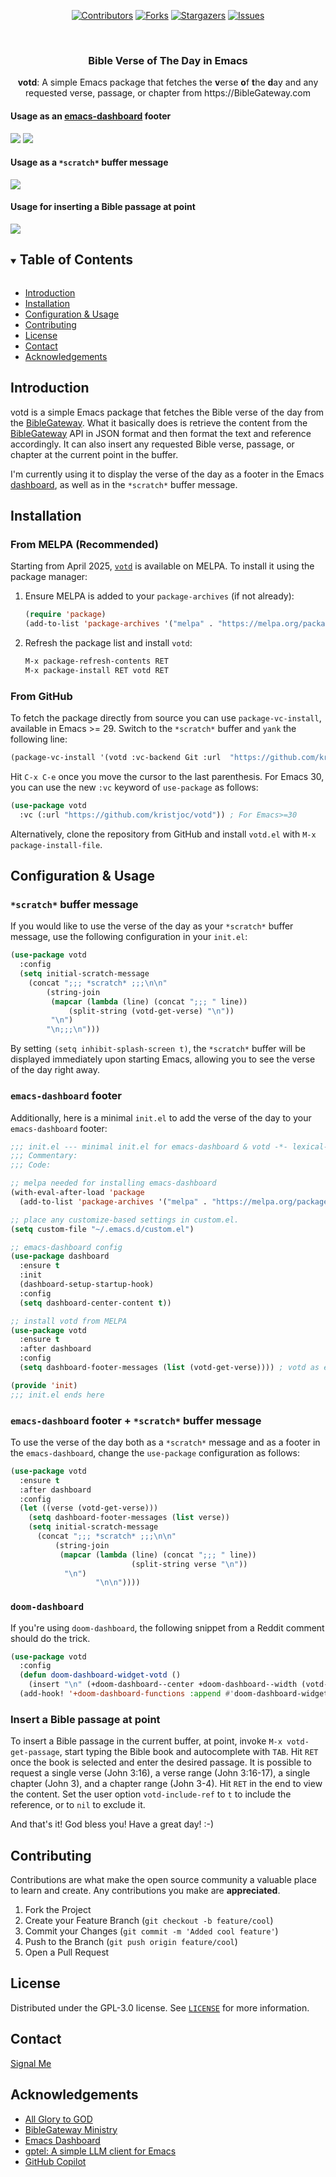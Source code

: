 <!-- PROJECT SHIELDS -->

<div align="center">
  
[![Contributors][contributors-shield]][contributors-url]
[![Forks][forks-shield]][forks-url]
[![Stargazers][stars-shield]][stars-url]
[![Issues][issues-shield]][issues-url]
  
</div>

<!-- PROJECT LOGO -->
<br />
<p align="center">
  <h3 align="center">Bible Verse of The Day in Emacs</h3>

  <p align="center">
    <b>votd</b>: A simple Emacs package that fetches the <b>v</b>erse
    <b>o</b>f <b>t</b>he <b>d</b>ay and any requested verse, passage,
    or chapter from https://BibleGateway.com
    <br />
  </p>
</p>

#### Usage as an [emacs-dashboard](https://github.com/emacs-dashboard/emacs-dashboard) footer

<img src="https://github.com/kristjoc/votd/blob/main/screenshots/dashboard-dark.png?raw=true">

<img src="https://github.com/kristjoc/votd/blob/main/screenshots/dashboard-light.png?raw=true">

#### Usage as a `*scratch*` buffer message

<img src="https://github.com/kristjoc/votd/blob/main/screenshots/scratch-dark.png?raw=true">

#### Usage for inserting a Bible passage at point

<img src="https://github.com/kristjoc/votd/blob/main/screenshots/votd-get-passage.gif?raw=true">

<!-- TABLE OF CONTENTS -->
<details open="open">
  <summary><h2 style="display: inline-block">Table of Contents</h2></summary>
  <ul>
  <li><a href="#introduction">Introduction</a></li>
  <li><a href="#installation">Installation</a></li>
  <li><a href="#configuration--usage">Configuration & Usage</a></li>
  <li><a href="#contributing">Contributing</a></li>
  <li><a href="#license">License</a></li>
  <li><a href="#contact">Contact</a></li>
  <li><a href="#acknowledgements">Acknowledgements</a></li>
  </ul>
</details>


<!-- INTRODUCTION -->
## Introduction

votd is a simple Emacs package that fetches the Bible verse of the day
from the [BibleGateway](https://www.biblegateway.com/). What it
basically does is retrieve the content from the
[BibleGateway](https://www.biblegateway.com/votd/get/?format=json&version=KJV)
API in JSON format and then format the text and reference accordingly.
It can also insert any requested Bible verse, passage, or chapter at the
current point in the buffer.  

I'm currently using it to display the verse of the day as a footer in
the Emacs [dashboard](https://github.com/emacs-dashboard/emacs-dashboard), as
well as in the `*scratch*` buffer message.

<!-- INSTALLATION -->
## Installation

### From MELPA (Recommended)

Starting from April 2025, [`votd`](https://melpa.org/#/votd) is available on MELPA. To install it using the package manager:

1. Ensure MELPA is added to your `package-archives` (if not already):
   ```commonlisp
   (require 'package)
   (add-to-list 'package-archives '("melpa" . "https://melpa.org/packages/") t)
   ```

2. Refresh the package list and install `votd`:
   ```commonlisp
   M-x package-refresh-contents RET
   M-x package-install RET votd RET
   ```

### From GitHub

To fetch the package directly from source you can use
`package-vc-install`, available in Emacs >= 29. Switch to the
`*scratch*` buffer and `yank` the following line:

``` commonlisp
(package-vc-install '(votd :vc-backend Git :url  "https://github.com/kristjoc/votd"))
```

Hit `C-x C-e` once you move the cursor to the last parenthesis. For Emacs 30, you can use the
new `:vc` keyword of `use-package` as follows:

``` commonlisp
(use-package votd
  :vc (:url "https://github.com/kristjoc/votd")) ; For Emacs>=30
```

Alternatively, clone the repository from GitHub and install `votd.el` with `M-x package-install-file`.


<!-- CONFIGURATION -->
## Configuration & Usage

### `*scratch*` buffer message

If you would like to use the verse of the day as your `*scratch*`
buffer message, use the following configuration in your `init.el`:

``` commonlisp
(use-package votd
  :config
  (setq initial-scratch-message
	(concat ";;; *scratch* ;;;\n\n"
		(string-join
		 (mapcar (lambda (line) (concat ";;; " line))
			 (split-string (votd-get-verse) "\n"))
		 "\n")
		"\n;;;\n")))
```
By setting `(setq inhibit-splash-screen t)`, the `*scratch*` buffer will be displayed immediately upon starting Emacs, allowing you to see the verse of the day right away.

### `emacs-dashboard` footer

Additionally, here is a minimal `init.el` to add the verse of the day to your `emacs-dashboard` footer:

``` commonlisp
;;; init.el --- minimal init.el for emacs-dashboard & votd -*- lexical-binding: t -*-
;;; Commentary:
;;; Code:

;; melpa needed for installing emacs-dashboard
(with-eval-after-load 'package
  (add-to-list 'package-archives '("melpa" . "https://melpa.org/packages/") t))

;; place any customize-based settings in custom.el.
(setq custom-file "~/.emacs.d/custom.el")

;; emacs-dashboard config
(use-package dashboard
  :ensure t
  :init
  (dashboard-setup-startup-hook)
  :config 
  (setq dashboard-center-content t))

;; install votd from MELPA
(use-package votd
  :ensure t
  :after dashboard
  :config
  (setq dashboard-footer-messages (list (votd-get-verse)))) ; votd as emacs-dashboard footer

(provide 'init)
;;; init.el ends here
```

### `emacs-dashboard` footer + `*scratch*` buffer message

To use the verse of the day both as a `*scratch*` message and as a footer in the `emacs-dashboard`, change the `use-package` configuration as follows:

``` commonlisp
(use-package votd
  :ensure t
  :after dashboard
  :config
  (let ((verse (votd-get-verse)))
    (setq dashboard-footer-messages (list verse))
    (setq initial-scratch-message
	  (concat ";;; *scratch* ;;;\n\n"
		  (string-join
		   (mapcar (lambda (line) (concat ";;; " line))
                           (split-string verse "\n"))
		    "\n")
                   "\n\n"))))
```

### `doom-dashboard`

If you're using `doom-dashboard`, the following snippet from a Reddit comment should do the trick.

``` commonlisp
(use-package votd
  :config
  (defun doom-dashboard-widget-votd ()
    (insert "\n" (+doom-dashboard--center +doom-dashboard--width (votd-get-verse))))
  (add-hook! '+doom-dashboard-functions :append #'doom-dashboard-widget-votd))
```

### Insert a Bible passage at point

To insert a Bible passage in the current buffer, at point, invoke `M-x
votd-get-passage`, start typing the Bible book and autocomplete with
`TAB`. Hit `RET` once the book is selected and enter the desired passage. It
is possible to request a single verse (John 3:16), a verse range (John
3:16-17), a single chapter (John 3), and a chapter range (John 3-4).
Hit `RET` in the end to view the content. Set the user option
`votd-include-ref` to `t` to include the reference, or to `nil` to
exclude it.


And that's it! God bless you! Have a great day! :-)


<!-- CONTRIBUTING -->
## Contributing

Contributions are what make the open source community a valuable place
to learn and create. Any contributions you make are **appreciated**.

1. Fork the Project
2. Create your Feature Branch (`git checkout -b feature/cool`)
3. Commit your Changes (`git commit -m 'Added cool feature'`)
4. Push to the Branch (`git push origin feature/cool`)
5. Open a Pull Request


<!-- LICENSE -->
## License

Distributed under the GPL-3.0 license. See
[`LICENSE`](https://github.com/kristjoc/votd/blob/main/LICENSE) for more information.


<!-- CONTACT -->
## Contact

[Signal Me](https://signal.me/#eu/7axcnRBeqe3T1fJ3aDXFqFUOU68-DiBzkLbU3U5kogZ1UR7N5YlH665PzEOJSxdD)


<!-- ACKNOWLEDGEMENTS -->
## Acknowledgements

* [All Glory to GOD](https://www.biblegateway.com/passage/?search=John%203%3A16&version=KJV)
* [BibleGateway Ministry](https://www.biblegateway.com/)
* [Emacs Dashboard](https://github.com/emacs-dashboard/emacs-dashboard)
* [gptel: A simple LLM client for Emacs](https://github.com/karthink/gptel)
* [GitHub Copilot](https://github.com/copilot)


<!-- MARKDOWN LINKS & IMAGES -->
<!-- https://www.markdownguide.org/basic-syntax/#reference-style-links -->
[contributors-shield]: https://img.shields.io/github/contributors/kristjoc/votd.svg?style=for-the-badge
[contributors-url]: https://github.com/kristoc/votd/graphs/contributors
[forks-shield]: https://img.shields.io/github/forks/kristjoc/votd.svg?style=for-the-badge
[forks-url]: https://github.com/kristjoc/votd/network/members
[stars-shield]: https://img.shields.io/github/stars/kristjoc/votd.svg?style=for-the-badge
[stars-url]: https://github.com/kristjoc/votd/stargazers
[issues-shield]: https://img.shields.io/github/issues/kristjoc/votd.svg?style=for-the-badge
[issues-url]: https://github.com/kristjoc/votd/issues
